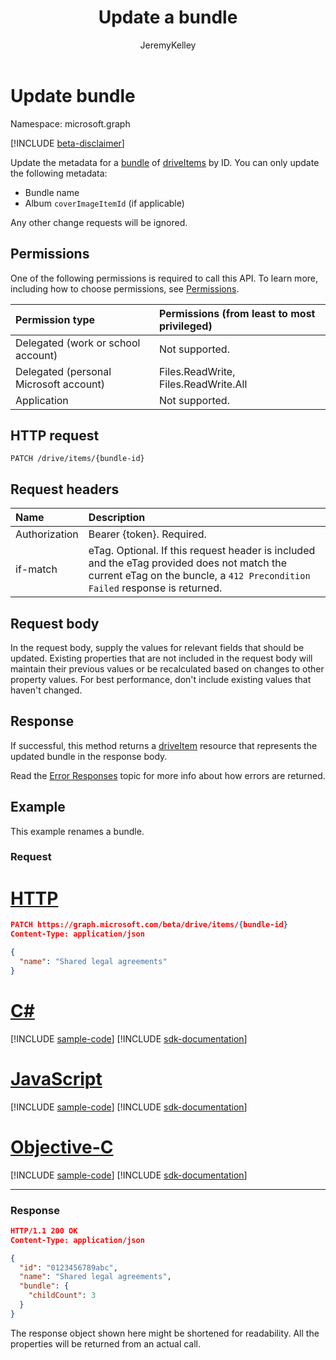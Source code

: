 ﻿---
author: JeremyKelley
ms.author: jeremyke
title: Update a bundle
description: Update a bundle of driveItems
localization_priority: Normal
ms.prod: "sharepoint"
doc_type: apiPageType
---

# Update bundle

Namespace: microsoft.graph

[!INCLUDE [beta-disclaimer](../../includes/beta-disclaimer.md)]

Update the metadata for a [bundle][] of [driveItems][driveItem] by ID.
You can only update the following metadata:

* Bundle name
* Album `coverImageItemId` (if applicable)

Any other change requests will be ignored.

## Permissions

One of the following permissions is required to call this API. To learn more, including how to choose permissions, see [Permissions](/graph/permissions-reference).

| Permission type                        | Permissions (from least to most privileged) |
| :------------------------------------- | :------------------------------------------ |
| Delegated (work or school account)     | Not supported.                              |
| Delegated (personal Microsoft account) | Files.ReadWrite, Files.ReadWrite.All        |
| Application                            | Not supported.                              |

## HTTP request

<!-- { "blockType": "ignored" } -->

```http
PATCH /drive/items/{bundle-id}
```

## Request headers

| Name          | Description                                                                                                                                                               |
| :------------ | :------------------------------------------------------------------------------------------------------------------------------------------------------------------------ |
| Authorization | Bearer \{token\}. Required.                                                                                                                                               |
| if-match      | eTag. Optional. If this request header is included and the eTag provided does not match the current eTag on the buncle, a `412 Precondition Failed` response is returned. |

## Request body

In the request body, supply the values for relevant fields that should be
updated. Existing properties that are not included in the request body
will maintain their previous values or be recalculated based on changes to other
property values. For best performance, don't include existing values that haven't changed.

## Response

If successful, this method returns a [driveItem][] resource that represents the updated bundle in the response body.

Read the [Error Responses][error-response] topic for more info about how errors are returned.

## Example

This example renames a bundle.

### Request

# [HTTP](#tab/http)

<!-- { "blockType": "request", "name": "rename-bundle" } -->

```json
PATCH https://graph.microsoft.com/beta/drive/items/{bundle-id}
Content-Type: application/json

{
  "name": "Shared legal agreements"
}
```

# [C#](#tab/csharp)

[!INCLUDE [sample-code](../includes/snippets/csharp/rename-bundle-csharp-snippets.md)]
[!INCLUDE [sdk-documentation](../includes/snippets/snippets-sdk-documentation-link.md)]

# [JavaScript](#tab/javascript)

[!INCLUDE [sample-code](../includes/snippets/javascript/rename-bundle-javascript-snippets.md)]
[!INCLUDE [sdk-documentation](../includes/snippets/snippets-sdk-documentation-link.md)]

# [Objective-C](#tab/objc)

[!INCLUDE [sample-code](../includes/snippets/objc/rename-bundle-objc-snippets.md)]
[!INCLUDE [sdk-documentation](../includes/snippets/snippets-sdk-documentation-link.md)]

---

### Response

<!-- { "blockType": "response", "@odata.type": "microsoft.graph.driveItem", "truncated": true } -->

```json
HTTP/1.1 200 OK
Content-Type: application/json

{
  "id": "0123456789abc",
  "name": "Shared legal agreements",
  "bundle": {
    "childCount": 3
  }
}
```

The response object shown here might be shortened for readability. All the properties will be returned from an actual call.

[bundle]: ../resources/bundle.md
[driveItem]: ../resources/driveItem.md
[error-response]: /graph/errors

<!-- {
  "type": "#page.annotation",
  "description": "Update or replace the contents or properties of a bundle.",
  "keywords": "update,replace,contents,bundle",
  "section": "documentation",
	"tocPath": "Bundles/Update"
} -->
